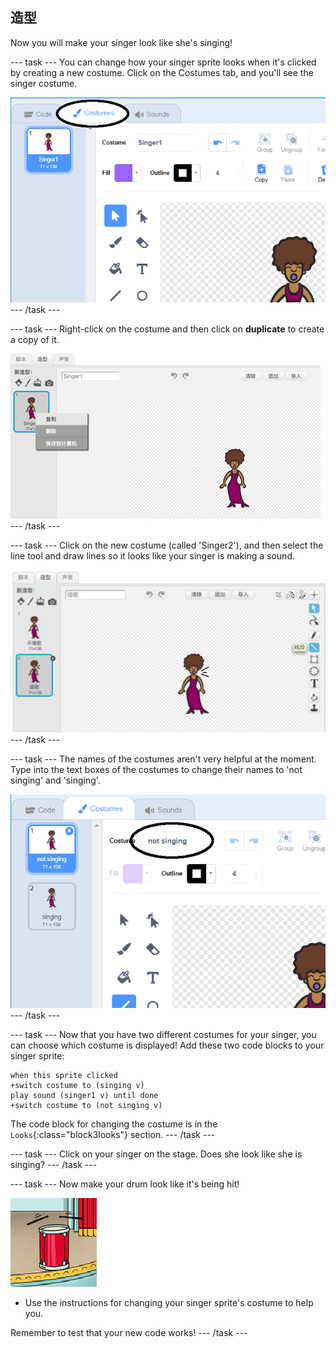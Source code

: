 ## 造型

Now you will make your singer look like she's singing!

\--- task \--- You can change how your singer sprite looks when it's clicked by creating a new costume. Click on the Costumes tab, and you'll see the singer costume.

![截图](images/band-singer-costume-annotated.png) \--- /task \---

\--- task \--- Right-click on the costume and then click on **duplicate** to create a copy of it.

![截屏](images/band-singer-duplicate.png) \--- /task \---

\--- task \--- Click on the new costume (called 'Singer2'), and then select the line tool and draw lines so it looks like your singer is making a sound.

![截图](images/band-singer-click.png) \--- /task \---

\--- task \--- The names of the costumes aren't very helpful at the moment. Type into the text boxes of the costumes to change their names to 'not singing' and 'singing'.

![截屏](images/band-singer-name-annotated.png) \--- /task \---

\--- task \--- Now that you have two different costumes for your singer, you can choose which costume is displayed! Add these two code blocks to your singer sprite:

```blocks3
when this sprite clicked
+switch costume to (singing v)
play sound (singer1 v) until done
+switch costume to (not singing v)
```

The code block for changing the costume is in the `Looks`{:class="block3looks"} section. \--- /task \---

\--- task \--- Click on your singer on the stage. Does she look like she is singing? \--- /task \---

\--- task \--- Now make your drum look like it's being hit!

![截屏](images/band-drum-final.png)

- Use the instructions for changing your singer sprite's costume to help you.

Remember to test that your new code works! \--- /task \---